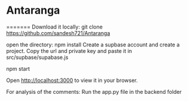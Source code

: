 # Antaranga
=======
Download it locally:
git clone https://github.com/sandesh721/Antaranga

open the directory:
npm install
Create a supbase account and create a project. 
Copy the url and private key and paste it in src/supbase/supabase.js

npm start

Open [http://localhost:3000](http://localhost:3000) to view it in your browser.

For analysis of the comments:
Run the app.py file in the backend folder
